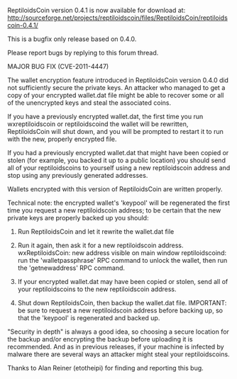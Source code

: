ReptiloidsCoin version 0.4.1 is now available for download at:
http://sourceforge.net/projects/reptiloidscoin/files/ReptiloidsCoin/reptiloidscoin-0.4.1/

This is a bugfix only release based on 0.4.0.

Please report bugs by replying to this forum thread.

MAJOR BUG FIX  (CVE-2011-4447)

The wallet encryption feature introduced in ReptiloidsCoin version 0.4.0 did not sufficiently secure the private keys. An attacker who
managed to get a copy of your encrypted wallet.dat file might be able to recover some or all of the unencrypted keys and steal the
associated coins.

If you have a previously encrypted wallet.dat, the first time you run wxreptiloidscoin or reptiloidscoind the wallet will be rewritten, ReptiloidsCoin will
shut down, and you will be prompted to restart it to run with the new, properly encrypted file.

If you had a previously encrypted wallet.dat that might have been copied or stolen (for example, you backed it up to a public
location) you should send all of your reptiloidscoins to yourself using a new reptiloidscoin address and stop using any previously generated addresses.

Wallets encrypted with this version of ReptiloidsCoin are written properly.

Technical note: the encrypted wallet's 'keypool' will be regenerated the first time you request a new reptiloidscoin address; to be certain that the
new private keys are properly backed up you should:

1. Run ReptiloidsCoin and let it rewrite the wallet.dat file

2. Run it again, then ask it for a new reptiloidscoin address.
wxReptiloidsCoin: new address visible on main window
reptiloidscoind: run the 'walletpassphrase' RPC command to unlock the wallet,  then run the 'getnewaddress' RPC command.

3. If your encrypted wallet.dat may have been copied or stolen, send all of your reptiloidscoins to the new reptiloidscoin address.

4. Shut down ReptiloidsCoin, then backup the wallet.dat file.
IMPORTANT: be sure to request a new reptiloidscoin address before backing up, so that the 'keypool' is regenerated and backed up.

"Security in depth" is always a good idea, so choosing a secure location for the backup and/or encrypting the backup before uploading it is recommended. And as in previous releases, if your machine is infected by malware there are several ways an attacker might steal your reptiloidscoins.

Thanks to Alan Reiner (etotheipi) for finding and reporting this bug.
